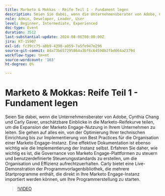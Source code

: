 ```yaml
---
title: Marketo & Mokkas - Reife Teil 1 - Fundament legen
description: Seien Sie dabei, wenn die Unternehmensberater von Adobe, Cynthia Chang und Carly Gaver, die Marketo Maturity Curve erkunden und Einblicke in die Optimierung von technologischen Setups, die Implementierung von Best Practices und die Pflege einer effektiven Dokumentation und Plattformverwaltung erhalten, mit einer Live-Demonstration der Programmvorlagenbibliothek.
role: Admin, Developer, Leader, User
level: Beginner, Intermediate, Experienced
doc-type: Event
duration: 3512
last-substantial-update: 2024-08-06T00:00:00Z
jira: KT-15907
exl-id: fc39cc75-a8b9-4398-a059-7a5fe947e296
source-git-commit: 8da73b657295864a3bf6c64598b2fbd664a2379d
workflow-type: tm+mt
source-wordcount: '163'
ht-degree: 0%

---
```


# Marketo &amp; Mokkas: Reife Teil 1 - Fundament legen

Seien Sie dabei, wenn die Unternehmensberater von Adobe, Cynthia Chang und Carly Gaver, unschätzbare Einblicke in die Marketo-Reifekurve teilen, um die Expansion der Marketo Engage-Nutzung in Ihrem Unternehmen zu leiten. Sie gehen auf alles ein, von der Optimierung Ihrer technischen Einrichtung bis zur Implementierung von Best Practices für die Organisation einer Marketo Engage-Instanz. Eine effektive Dokumentation ist ebenso wichtig wie die Implementierung der Instanz selbst. Erfahren Sie daher, wie wichtig es ist, die Governance von Marketo Engage-Plattformen zu steuern und benutzerdefinierte Steuerungsstandards zu erstellen, um die Organisation und Effizienz aufrechtzuerhalten. Carly bietet eine Live-Demonstration der Programmvorlagenbibliothek, die mehrere Startprogramme enthält, die direkt in Ihre Marketo Engage-Instanz importiert werden können, um Ihre Programmerstellung zu starten.

>[!VIDEO](https://video.tv.adobe.com/v/3432499/?learn=on)
